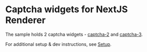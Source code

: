 # Captcha widgets for NextJS Renderer

The sample holds 2 captcha widgets - [captcha-2](./src/app/widgets/captcha-2/captcha-2.tsx) and [captcha-3](./src/app/widgets/captcha-3/captcha-3.tsx).

For additional setup & dev instructions, see [Setup](https://github.com/sitefinity/nextjs-samples).
